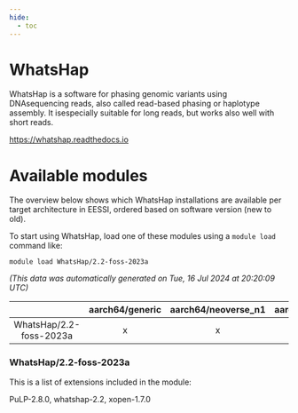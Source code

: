 ```yaml
---
hide:
  - toc
---
```


WhatsHap
========


WhatsHap is a software for phasing genomic variants using DNAsequencing reads, also called read-based phasing or haplotype assembly. It isespecially suitable for long reads, but works also well with short reads.

https://whatshap.readthedocs.io
# Available modules


The overview below shows which WhatsHap installations are available per target architecture in EESSI, ordered based on software version (new to old).

To start using WhatsHap, load one of these modules using a `module load` command like:

```shell
module load WhatsHap/2.2-foss-2023a
```

*(This data was automatically generated on Tue, 16 Jul 2024 at 20:20:09 UTC)*  

| |aarch64/generic|aarch64/neoverse_n1|aarch64/neoverse_v1|x86_64/generic|x86_64/amd/zen2|x86_64/amd/zen3|x86_64/intel/haswell|x86_64/intel/skylake_avx512|
| :---: | :---: | :---: | :---: | :---: | :---: | :---: | :---: | :---: |
|WhatsHap/2.2-foss-2023a|x|x|x|x|x|x|x|x|


### WhatsHap/2.2-foss-2023a

This is a list of extensions included in the module:

PuLP-2.8.0, whatshap-2.2, xopen-1.7.0